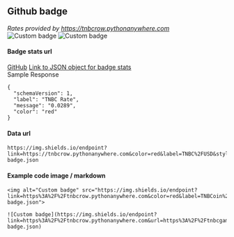 ## Github badge
_Rates provided by https://tnbcrow.pythonanywhere.com_
<br/>
![Custom badge](https://img.shields.io/endpoint?link=https%3A%2F%2Ftnbcrow.pythonanywhere.com&color=red&label=TNBC%2FUSD&url=https%3A%2F%2Ftnbcgames.github.io%2FTNBCUtil%2Fgithub%2Frate-badge.json)
<img alt="Custom badge" src="https://img.shields.io/endpoint?link=https%3A%2F%2Ftnbcrow.pythonanywhere.com&color=red&label=TNBCoin Latest USD Rate&style=flat&url=https%3A%2F%2Ftnbcgames.github.io%2FTNBCUtil%2Fgithub%2Frate-badge.json">
#### Badge stats url
[GitHub](http://github.com)
[Link to JSON object for badge stats](https://tnbcgames.github.io/TNBCUtil/github/rate-badge.json)
<br/>
Sample Response
```
{
  "schemaVersion": 1,
  "label": "TNBC Rate",
  "message": "0.0289",
  "color": "red"
}
```
#### Data url <br/>
```
https://img.shields.io/endpoint?link=https://tnbcrow.pythonanywhere.com&color=red&label=TNBC%2FUSD&style=plastic&url=https%3A%2F%2Ftnbcgames.github.io%2FTNBCUtil%2Fgithub%2Frate-badge.json
```
#### Example code image / markdown
```
<img alt="Custom badge" src="https://img.shields.io/endpoint?link=https%3A%2F%2Ftnbcrow.pythonanywhere.com&color=red&label=TNBCoin%20Rate&style=flat&url=https%3A%2F%2Ftnbcgames.github.io%2FTNBCUtil%2Fgithub%2Frate-badge.json">
```
```
![Custom badge](https://img.shields.io/endpoint?link=https%3A%2F%2Ftnbcrow.pythonanywhere.com&url=https%3A%2F%2Ftnbcgames.github.io%2FTNBCUtil%2Fgithub%2Frate-badge.json)
```
